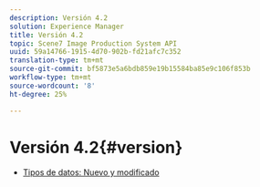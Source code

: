 ```yaml
---
description: Versión 4.2
solution: Experience Manager
title: Versión 4.2
topic: Scene7 Image Production System API
uuid: 59a14766-1915-4d70-902b-fd21afc7c352
translation-type: tm+mt
source-git-commit: bf5873e5a6bdb859e19b15584ba85e9c106f853b
workflow-type: tm+mt
source-wordcount: '8'
ht-degree: 25%

---
```



# Versión 4.2{#version}

* [Tipos de datos: Nuevo y modificado](r-4-2-types.md)
